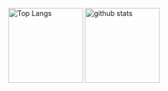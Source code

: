 <!---
ISSE0116/ISSE0116 is a ✨ special ✨ repository because its `README.md` (this file) appears on your GitHub profile.
You can click the Preview link to take a look at your changes.
--->

<p align="left"> 
  <img alt="Top Langs" height="150px" src="https://git-hub-readme-stats-clone-pot5.vercel.app/api/top-langs/?username=ISSE0116&layout=compact&show_icons=true&count_private=true&exclude_repo=gitHub-readme-stats-clone" />
  <img alt="github stats" height="150px" src="https://git-hub-readme-stats-clone-pot5.vercel.app/api/?username=ISSE0116&show_icons=ture&count_private=true" />
</p>
 
